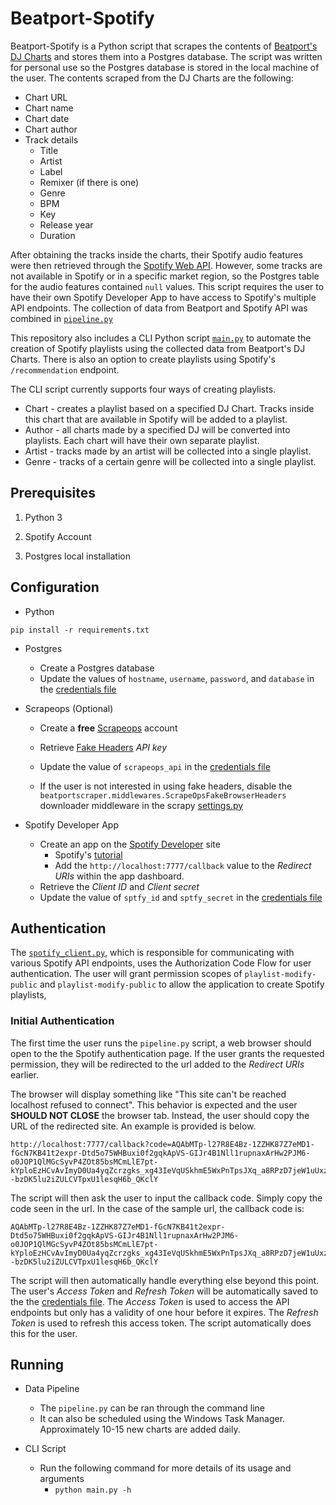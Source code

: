 # Beatport-Spotify

Beatport-Spotify is a Python script that scrapes the contents of [Beatport's](https://www.beatport.com/) [DJ Charts](https://www.beatport.com/charts/all?page=1&per_page=150) and stores them into a Postgres database. The script was written for personal use so the Postgres database is stored in the local machine of the user. The contents scraped from the DJ Charts are the following:
* Chart URL
* Chart name 
* Chart date
* Chart author
* Track details
    * Title
    * Artist
    * Label
    * Remixer (if there is one)
    * Genre
    * BPM
    * Key
    * Release year
    * Duration

After obtaining the tracks inside the charts, their Spotify audio features were then retrieved through the [Spotify Web API](https://developer.spotify.com/documentation/web-api). However, some tracks are not available in Spotify or in a specific market region, so the Postgres table for the audio features contained `null` values. This script requires the user to have their own Spotify Developer App to have access to Spotify's multiple API endpoints. The collection of data from Beatport and Spotify API was combined in [`pipeline.py`](pipeline.py)

This repository also includes a CLI Python script [`main.py`](main.py) to automate the creation of Spotify playlists using the collected data from Beatport's DJ Charts. There is also an option to create playlists using Spotify's `/recommendation` endpoint.   

The CLI script currently supports four ways of creating playlists. 
* Chart - creates a playlist based on a specified DJ Chart. Tracks inside this chart that are available in Spotify will be added to a playlist.
* Author - all charts made by a specified DJ will be converted into playlists. Each chart will have their own separate playlist.   
* Artist - tracks made by an artist will be collected into a single playlist. 
* Genre - tracks of a certain genre will be collected into a single playlist.



## Prerequisites

1. Python 3

2. Spotify Account
 
3. Postgres local installation


## Configuration
* Python
```
pip install -r requirements.txt
```
* Postgres
    * Create a Postgres database
    * Update the values of `hostname`, `username`, `password`, and `database` in the [credentials file](credential.json)
* Scrapeops (Optional)
    * Create a **free** [Scrapeops](https://scrapeops.io/app/dashboard) account
    * Retrieve [Fake Headers](https://scrapeops.io/app/headers) _API key_ 
    * Update the value of `scrapeops_api` in the [credentials file](credential.json)

    * If the user is not interested in using fake headers, disable the `beatportscraper.middlewares.ScrapeOpsFakeBrowserHeaders` downloader middleware in the scrapy [settings.py](./beatportscraper/settings.py)

* Spotify Developer App
    * Create an app on the [Spotify Developer](https://developer.spotify.com) site
        * Spotify's [tutorial](tutorial)
        * Add the `http://localhost:7777/callback` value to the _Redirect URIs_ within the app dashboard.
    * Retrieve the _Client ID_ and _Client secret_
    * Update the value of `sptfy_id` and `sptfy_secret` in the [credentials file](credential.json)


## Authentication
The [`spotify_client.py`](./src/spotify_client.py), which is responsible for communicating with various Spotify API endpoints, uses the Authorization Code Flow for user authentication. The user will grant permission scopes of `playlist-modify-public` and `playlist-modify-public` to allow the application to create Spotify playlists,  


### Initial Authentication
The first time the user runs the `pipeline.py` script, a web browser should open to the the Spotify authentication page. If the user grants the requested permission, they will be redirected to the url added to the _Redirect URIs_ earlier. 

The browser will display something like "This site can't be reached localhost refused to connect". This behavior is expected and the user **SHOULD NOT CLOSE** the browser tab. Instead, the user should copy the URL of the redirected site. An example is provided is below.

```
http://localhost:7777/callback?code=AQAbMTp-l27R8E4Bz-1ZZHK87Z7eMD1-fGcN7KB41t2expr-Dtd5o75WHBuxi0f2gqkApVS-GIJr4B1Nll1rupnaxArHw2PJM6-o0JOP1QlMGcSyvP4ZOt85bsMCmLlE7pt-kYploEzHCvAvImyD0Ua4yqZcrzgks_xg43IeVqUSkhmE5WxPnTpsJXq_a8RPzD7jeW1uUxzRH--bzDK5lu2iZULCVTpxU1lesqH6b_QKclY
```

The script will then ask the user to input the callback code. Simply copy the code seen in the url. In the case of the sample url, the callback code is:
```
AQAbMTp-l27R8E4Bz-1ZZHK87Z7eMD1-fGcN7KB41t2expr-Dtd5o75WHBuxi0f2gqkApVS-GIJr4B1Nll1rupnaxArHw2PJM6-o0JOP1QlMGcSyvP4ZOt85bsMCmLlE7pt-kYploEzHCvAvImyD0Ua4yqZcrzgks_xg43IeVqUSkhmE5WxPnTpsJXq_a8RPzD7jeW1uUxzRH--bzDK5lu2iZULCVTpxU1lesqH6b_QKclY
```

The script will then automatically handle everything else beyond this point. The user's _Access Token_ and _Refresh Token_ will be automatically saved to the the [credentials file](credential.json). The _Access Token_ is used to access the API endpoints but only has a validity of one hour before it expires. The _Refresh Token_ is used to refresh this access token. The script automatically does this for the user. 

## Running

* Data Pipeline
    * The `pipeline.py` can be ran through the command line 
    * It can also be scheduled using the Windows Task Manager. Approximately 10-15 new charts are added daily.   

* CLI Script
    * Run the following command for more details of its usage and arguments
        * ```python main.py -h```
